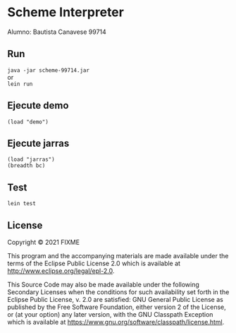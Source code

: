 # Scheme Interpreter
Alumno: Bautista Canavese 99714  

## Run 
`java -jar scheme-99714.jar`  
or  
`lein run`

## Ejecute demo
`(load "demo")`

## Ejecute jarras
```
(load "jarras")
(breadth bc)
```
## Test
`lein test`

## License

Copyright © 2021 FIXME

This program and the accompanying materials are made available under the
terms of the Eclipse Public License 2.0 which is available at
http://www.eclipse.org/legal/epl-2.0.

This Source Code may also be made available under the following Secondary
Licenses when the conditions for such availability set forth in the Eclipse
Public License, v. 2.0 are satisfied: GNU General Public License as published by
the Free Software Foundation, either version 2 of the License, or (at your
option) any later version, with the GNU Classpath Exception which is available
at https://www.gnu.org/software/classpath/license.html.
